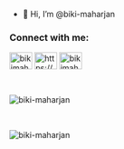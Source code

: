 - 👋 Hi, I’m @biki-maharjan

<h3 align="left">Connect with me:</h3>
<p align="left">
<a href="https://twitter.com/bikimaharjan_" target="blank"><img align="center" src="https://raw.githubusercontent.com/rahuldkjain/github-profile-readme-generator/master/src/images/icons/Social/twitter.svg" alt="bikimaharjan_" height="30" width="40" /></a>
<a href="https://fb.com/https://www.facebook.com/profile.php?id=100088171411799" target="blank"><img align="center" src="https://raw.githubusercontent.com/rahuldkjain/github-profile-readme-generator/master/src/images/icons/Social/facebook.svg" alt="https://www.facebook.com/profile.php?id=100088171411799" height="30" width="40" /></a>
<a href="https://instagram.com/bikimaharjan_" target="blank"><img align="center" src="https://raw.githubusercontent.com/rahuldkjain/github-profile-readme-generator/master/src/images/icons/Social/instagram.svg" alt="bikimaharjan_" height="30" width="40" /></a>
</p>
<br>
<p><img align="center" src="https://github-readme-streak-stats.herokuapp.com/?user=biki-maharjan&" alt="biki-maharjan" /></p>
<br>
<p align="left">
</p>
<p align="left"> <img src="https://komarev.com/ghpvc/?username=biki-maharjan&label=Profile%20views&color=0e75b6&style=flat" alt="biki-maharjan" /> </p>


